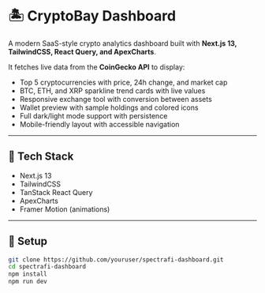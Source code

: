# 🏝️ CryptoBay Dashboard

A modern SaaS-style crypto analytics dashboard built with **Next.js 13, TailwindCSS, React Query, and ApexCharts**.

It fetches live data from the **CoinGecko API** to display:

- Top 5 cryptocurrencies with price, 24h change, and market cap  
- BTC, ETH, and XRP sparkline trend cards with live values  
- Responsive exchange tool with conversion between assets  
- Wallet preview with sample holdings and colored icons  
- Full dark/light mode support with persistence  
- Mobile-friendly layout with accessible navigation  

---

## 🚀 Tech Stack
- Next.js 13
- TailwindCSS
- TanStack React Query
- ApexCharts
- Framer Motion (animations)

---

## 🔧 Setup
```bash
git clone https://github.com/youruser/spectrafi-dashboard.git
cd spectrafi-dashboard
npm install
npm run dev
